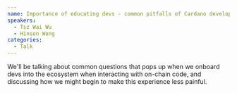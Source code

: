 ```yaml
---
name: Importance of educating devs - common pitfalls of Cardano development when interacting with UPLC
speakers:
  - Tsz Wai Wu
  - Hinson Wong
categories:
  - Talk
---
```

We'll be talking about common questions that pops up when we onboard devs into the ecosystem when interacting with on-chain code, and discussing how we might begin to make this experience less painful.
